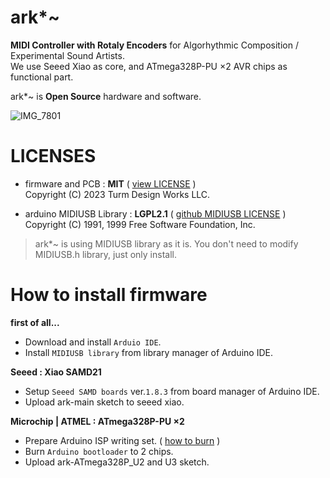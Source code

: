 # ark*~
**MIDI Controller with Rotaly Encoders** for Algorhythmic Composition / Experimental Sound Artists.  
We use Seeed Xiao as core, and ATmega328P-PU ×2 AVR chips as functional part.

ark*~  is **Open Source** hardware and software.

![IMG_7801](https://github.com/Turm-Design-Works/ark/assets/75283624/064a1bd0-33da-4259-b255-d205b1ef2da7)

# LICENSES
- firmware and PCB :  **MIT** ( [view LICENSE](https://github.com/Turm-Design-Works/ark/blob/main/LICENSE) )  
Copyright (C) 2023 Turm Design Works LLC.

- arduino MIDIUSB Library :  **LGPL2.1** ( [github MIDIUSB LICENSE](https://github.com/arduino-libraries/MIDIUSB/blob/master/LICENSE.txt) )  
Copyright (C) 1991, 1999 Free Software Foundation, Inc.
> ark*~ is using MIDIUSB library as it is. You don't need to modify MIDIUSB.h library, just only install.

# How to install firmware

**first of all...**

- Download and install `Arduio IDE`.  
- Install `MIDIUSB library` from library manager of Arduino IDE.  

**Seeed : Xiao SAMD21**

- Setup `Seeed SAMD boards` ver.`1.8.3` from board manager of Arduino IDE.
- Upload ark-main sketch to seeed xiao.

**Microchip | ATMEL : ATmega328P-PU ×2**

- Prepare Arduino ISP writing set. ( [how to burn](https://docs.arduino.cc/built-in-examples/arduino-isp/ArduinoISP) )
- Burn `Arduino bootloader` to 2 chips.
- Upload ark-ATmega328P_U2 and U3 sketch.
